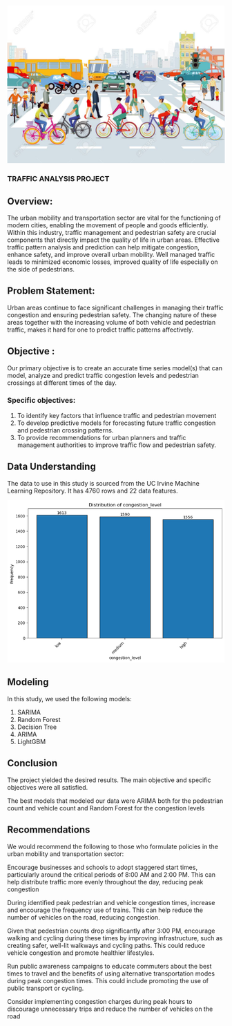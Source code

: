 
![Traffic Image](Images/traffic.jpg)

### TRAFFIC ANALYSIS PROJECT

## Overview:  
The urban mobility and transportation sector are vital for the functioning of modern cities, enabling the movement of people and goods efficiently. Within this industry, traffic management and pedestrian safety are crucial components that directly impact the quality of life in urban areas. Effective traffic pattern analysis and prediction can help mitigate congestion, enhance safety, and improve overall urban mobility.
Well managed traffic leads to minimized economic losses, improved quality of life especially on the side of pedestrians.

## Problem Statement:

Urban areas continue to face significant challenges in managing their traffic congestion and ensuring pedestrian safety. The changing nature of these areas together with the increasing volume of both vehicle and pedestrian traffic, makes it hard for one to predict traffic patterns affectively.

## Objective :
Our primary objective is to create an accurate time series model(s) that can model, analyze and predict traffic congestion levels and pedestrian crossings at different times of the day.

### Specific objectives:
1.  To identify key factors that influence traffic and pedestrian movement
2.  To develop predictive models for forecasting future traffic congestion and pedestrian crossing patterns.
3.  To provide recommendations for urban planners and traffic management authorities to improve traffic flow and pedestrian safety.

## Data Understanding
The data to use in this study is sourced from the UC Irvine Machine Learning Repository.  It has 4760 rows and 22 data features.

![congestion levels distribution](Images/congestion-level.png)
 
## Modeling
In this study, we used the following models:
1. SARIMA 
2. Random Forest
3. Decision Tree
4. ARIMA
5. LightGBM

## Conclusion
The project yielded the desired results. The main objective and specific objectives were all satisfied.

The best models that modeled our data were ARIMA both for the pedestrian count and vehicle count and Random Forest for the congestion levels

## Recommendations
We would recommend the following to those who formulate policies in the urban mobility and transportation sector:

Encourage businesses and schools to adopt staggered start times, particularly around the critical periods of 8:00 AM and 2:00 PM. This can help distribute traffic more evenly throughout the day, reducing peak congestion

During identified peak pedestrian and vehicle congestion times, increase and encourage the frequency use of trains. This can help reduce the number of vehicles on the road, reducing congestion.

Given that pedestrian counts drop significantly after 3:00 PM, encourage walking and cycling during these times by improving infrastructure, such as creating safer, well-lit walkways and cycling paths. This could reduce vehicle congestion and promote healthier lifestyles.

Run public awareness campaigns to educate commuters about the best times to travel and the benefits of using alternative transportation modes during peak congestion times. This could include promoting the use of public transport or cycling.

Consider implementing congestion charges during peak hours to discourage unnecessary trips and reduce the number of vehicles on the road